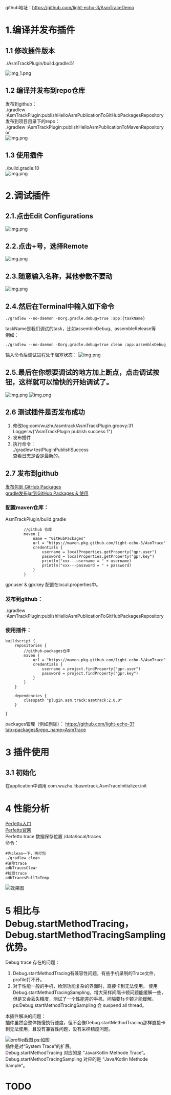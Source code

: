github地址：https://github.com/light-echo-3/AsmTraceDemo

# 1.编译并发布插件  
## 1.1 修改插件版本
./AsmTrackPlugin/build.gradle:51<br>

![img_1.png](imgs_dev_doc/img_1.png)

## 1.2 编译并发布到repo仓库  
发布到github：  
./gradlew :AsmTrackPlugin:publishHelloAsmPublicationToGitHubPackagesRepository  
发布到项目目录下的repo：  
./gradlew :AsmTrackPlugin:publishHelloAsmPublicationToMavenRepository  
or<br>
![img.png](imgs_dev_doc/img.png)

## 1.3 使用插件  
./build.gradle:10<br>
![img.png](imgs_dev_doc/img_2.png)

# 2.调试插件
## 2.1.点击Edit Configurations
![img.png](imgs_dev_doc/img_3.png)

## 2.2.点击+号，选择Remote
![img.png](imgs_dev_doc/img_4.png)

## 2.3.随意输入名称，其他参数不要动
![img.png](imgs_dev_doc/img_5.png)

## 2.4.然后在Terminal中输入如下命令
```
./gradlew --no-daemon -Dorg.gradle.debug=true :app:{taskName}
```
taskName是我们调试的task，比如assembleDebug、assembleRelease等  
例如：  
```
./gradlew --no-daemon -Dorg.gradle.debug=true clean :app:assembleDebug
```
输入命令后调试进程处于阻塞状态：
![img.png](imgs_dev_doc/img_6.png)

## 2.5.最后在你想要调试的地方加上断点，点击调试按钮，这样就可以愉快的开始调试了。
![img.png](imgs_dev_doc/img_7.png)
![img.png](imgs_dev_doc/img_8.png)

## 2.6 测试插件是否发布成功
1. 修改log:com/wuzhu/asmtrack/AsmTrackPlugin.groovy:31  
   Logger.w("AsmTrackPlugin publish success 1")
1. 发布插件
1. 执行命令：  
./gradlew testPluginPublishSuccess  
查看日志是否是最新的。

## 2.7 发布到github
[发布包到 GitHub Packages](https://docs.github.com/zh/actions/publishing-packages/publishing-java-packages-with-gradle#%E5%8F%91%E5%B8%83%E5%8C%85%E5%88%B0-github-packages)  
[gradle发布jar到GitHub Packages & 使用](https://juejin.cn/post/7007289428158709797)  


### 配置maven仓库：
AsmTrackPlugin/build.gradle
```
        //github 仓库
        maven {
            name = "GitHubPackages"
            url = "https://maven.pkg.github.com/light-echo-3/AsmTrace"
            credentials {
                username = localProperties.getProperty("gpr.user")
                password = localProperties.getProperty("gpr.key")
                println("xxx---username = " + username)
                println("xxx---password = " + password)
            }
        }
```
gpr.user & gpr.key 配置在local.properties中。


### 发布到github：  
./gradlew :AsmTrackPlugin:publishHelloAsmPublicationToGitHubPackagesRepository  

### 使用插件：  
```
buildscript {
    repositories {
        //github-packages仓库
        maven {
            url = "https://maven.pkg.github.com/light-echo-3/AsmTrace"
            credentials {
                username = project.findProperty("gpr.user")
                password = project.findProperty("gpr.key")
            }
        }
    }

    dependencies {
        classpath "plugin.asm.track:asmtrack:2.0.0"
    }

}

```



packages管理（例如删除）：
https://github.com/light-echo-3?tab=packages&repo_name=AsmTrace  



# 3 插件使用
## 3.1 初始化
在application中调用 com.wuzhu.libasmtrack.AsmTraceInitializer.init 


# 4 性能分析
[Perfetto入门](https://www.jianshu.com/p/f4cf101cc64f)<br>
[Perfetto官网](https://ui.perfetto.dev/)<br>
Perfetto trace 数据保存位置 /data/local/traces  
命令：
```shell
#先clean一下，再打包
./gradlew clean
#清除trace
adbTracesClear
#拉取trace
adbTracesPullToTemp

```

![效果图](imgs_dev_doc/img_9.png)

# 5 相比与Debug.startMethodTracing，Debug.startMethodTracingSampling优势。
Debug trace 存在的问题：
1. Debug.startMethodTracing有兼容性问题，有些手机录制的Trace文件，profile打不开。
2. 对于性能一般的手机，检测功能复杂的界面时，直接卡到无法使用。
   使用Debug.startMethodTracingSampling，增大采样间隔卡顿问题能缓解一些，但是又会丢失精度，测试了一个性能差的手机，间隔要1s卡顿才能缓解。
   ps:Debug.startMethodTracingSampling 会 suspend all thread。

本插件解决的问题：  
插件虽然会整体拖慢执行速度，但不会像Debug.startMethodTracing那样直接卡到无法使用，且没有兼容性问题，没有采样精度问题。  


![profile截图](imgs_dev_doc/img_10.png)
ps:如图  
插件是对“System Trace”的扩展。  
Debug.startMethodTracing 对应的是 “Java/Kotlin Methode Trace”。  
Debug.startMethodTracingSampling 对应的是 “Java/Kotlin Methode Sample”。  

# TODO 
